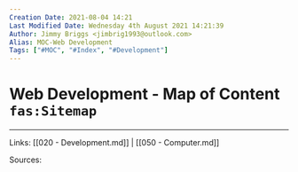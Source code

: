 ```yaml
---
Creation Date: 2021-08-04 14:21
Last Modified Date: Wednesday 4th August 2021 14:21:39
Author: Jimmy Briggs <jimbrig1993@outlook.com>
Alias: MOC-Web Development
Tags: ["#MOC", "#Index", "#Development"]
---
```


# Web Development - Map of Content `fas:Sitemap`

***

Links: [[020 - Development.md]] | [[050 - Computer.md]]

Sources:

